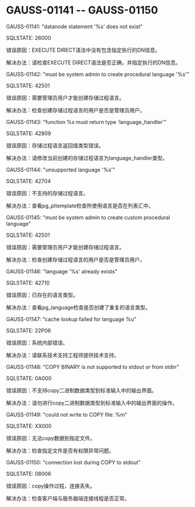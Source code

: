 # GAUSS-01141 -- GAUSS-01150

GAUSS-01141: "datanode statement '%s' does not exist"

SQLSTATE: 26000

错误原因：EXECUTE DIRECT语法中没有包含指定执行的DN信息。

解决办法：请检查EXECUTE DIRECT语法是否正确，并指定执行的DN信息。

GAUSS-01142: "must be system admin to create procedural language '%s'"

SQLSTATE: 42501

错误原因：需要管理员用户才能创建存储过程语言。

解决办法：检查创建存储过程语言的用户是否是管理员用户。

GAUSS-01143: "function %s must return type 'language\_handler'"

SQLSTATE: 42809

错误原因：存储过程语言返回值类型错误。

解决办法：请修改当前创建的存储过程语言为language\_handler类型。

GAUSS-01144: "unsupported language '%s'"

SQLSTATE: 42704

错误原因：不支持的存储过程语言。

解决办法：查看pg\_pltemplate检查所使用语言是否在列表汇中。

GAUSS-01145: "must be system admin to create custom procedural language"

SQLSTATE: 42501

错误原因：需要管理员用户才能创建存储过程语言。

解决办法：检查创建存储过程语言的用户是否是管理员用户。

GAUSS-01146: "language '%s' already exists"

SQLSTATE: 42710

错误原因：已存在的语言类型。

解决办法：查看pg\_language检查是否创建了重复的语言类型。

GAUSS-01147: "cache lookup failed for language %u"

SQLSTATE: 22P06

错误原因：系统内部错误。

解决办法：请联系技术支持工程师提供技术支持。

GAUSS-01148: "COPY BINARY is not supported to stdout or from stdin"

SQLSTATE: 0A000

错误原因：不支持copy二进制数据类型到标准输入中的输出界面。

解决办法：请勿进行copy二进制数据类型到标准输入中的输出界面的操作。

GAUSS-01149: "could not write to COPY file: %m"

SQLSTATE: XX000

错误原因：无法copy数据到指定文件。

解决办法：检查指定文件是否有权限异常问题。

GAUSS-01150: "connection lost during COPY to stdout"

SQLSTATE: 08006

错误原因：copy操作过程，连接丢失。

解决办法：检查客户端与服务器端连接线程是否正常。
